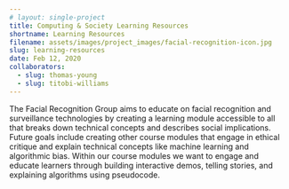 ```yaml
---
# layout: single-project
title: Computing & Society Learning Resources
shortname: Learning Resources
filename: assets/images/project_images/facial-recognition-icon.jpg
slug: learning-resources
date: Feb 12, 2020
collaborators:
  - slug: thomas-young
  - slug: titobi-williams
---
```

The Facial Recognition Group aims to educate on facial recognition and surveillance technologies by creating a learning module accessible to all that breaks down technical concepts and describes social implications. Future goals include creating other course modules that engage in ethical critique and explain technical concepts like machine learning and algorithmic bias. Within our course modules we want to engage and educate learners through building interactive demos, telling stories, and explaining algorithms using pseudocode.
